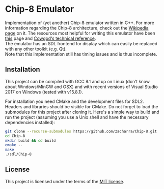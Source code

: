 # Chip-8 Emulator

Implementation of (yet another) Chip-8 emulator written in C++. For more information regarding the Chip-8 architecture, check out the [Wikipedia page][1] on it.
The resources most helpful for writing this emulator have been [this][2] page and [Cowgod's technical reference][3].  
The emulator has an SDL frontend for display which can easily be replaced with any other toolkit (e.g. Qt).  
Note that this implementation still has timing issues and is thus incomplete.

## Installation
This project can be compiled with GCC 8.1 and up on Linux (don't know about Windows/MinGW and OSX) and with recent versions of Visual Studio 2017 on Windows (tested with v15.8.1).

For installation you need CMake and the development files for SDL2. Headers and libraries should be visible for CMake. 
Do not forget to load the submodules for this project after cloning it. Here's a simple way to build and run the project (assuming you use a Unix shell and have the necessary dependencies installed):

```bash
git clone --recurse-submodules https://github.com/zacharra/Chip-8.git
cd Chip-8
mkdir build && cd build
cmake ..
make
./sdl/Chip-8
```

## License
This project is licensed under the terms of the [MIT license](LICENSE).

[1]: https://en.wikipedia.org/wiki/CHIP-8
[2]: http://www.multigesture.net/articles/how-to-write-an-emulator-chip-8-interpreter/
[3]: http://devernay.free.fr/hacks/chip8/C8TECH10.HTM
